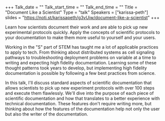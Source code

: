 +++
Talk_date = ""
Talk_start_time = ""
Talk_end_time = ""
Title = "Document Like a Scientist"
Type = "talk"
Speakers = ["karissa-peth"]
slides = "https://noti.st/karissapeth/g3vUiw/document-like-a-scientist"
+++

Learn how scientists document their work and are able to pick up new experimental protocols quickly. Apply the concepts of scientific protocols to your documentation to make them more useful to yourself and your users.

Working in the "S" part of STEM has taught me a lot of applicable practices to apply to tech. From thinking about distributed systems as cell signaling pathways to troubleshooting deployment problems on variable at a time to writing and expecting high fidelity documentation. Learning some of these thought patterns took years to develop, but implementing high fidelity documentation is possible by following a few best practices from science. 

In this talk, I'll discuss standard aspects of scientific documentation that allows scientists to pick up new experiment protocols with over 100 steps and execute them flawlessly.  We'll dive into the purpose of each piece of scientific documentation and how that translates to a better experience with technical documentation. These features don't require writing more, but thinking about how the features of the documentation help not only the user but also the writer of the documentation.
